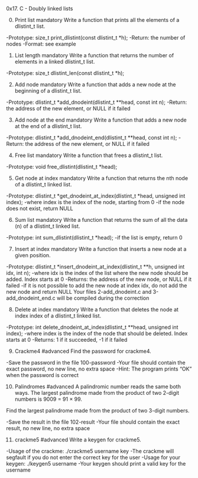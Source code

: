 0x17. C - Doubly linked lists


0. Print list
mandatory
Write a function that prints all the elements of a dlistint_t list.

-Prototype: size_t print_dlistint(const dlistint_t *h);
-Return: the number of nodes
-Format: see example


1. List length
mandatory
Write a function that returns the number of elements in a linked dlistint_t list.

-Prototype: size_t dlistint_len(const dlistint_t *h);


2. Add node
mandatory
Write a function that adds a new node at the beginning of a dlistint_t list.

-Prototype: dlistint_t *add_dnodeint(dlistint_t **head, const int n);
-Return: the address of the new element, or NULL if it failed


3. Add node at the end
mandatory
Write a function that adds a new node at the end of a dlistint_t list.

-Prototype: dlistint_t *add_dnodeint_end(dlistint_t **head, const int n);
-Return: the address of the new element, or NULL if it failed


4. Free list
mandatory
Write a function that frees a dlistint_t list.

-Prototype: void free_dlistint(dlistint_t *head);


5. Get node at index
mandatory
Write a function that returns the nth node of a dlistint_t linked list.

-Prototype: dlistint_t *get_dnodeint_at_index(dlistint_t *head, unsigned int index);
-where index is the index of the node, starting from 0
-if the node does not exist, return NULL


6. Sum list
mandatory
Write a function that returns the sum of all the data (n) of a dlistint_t linked list.

-Prototype: int sum_dlistint(dlistint_t *head);
-if the list is empty, return 0


7. Insert at index
mandatory
Write a function that inserts a new node at a given position.

-Prototype: dlistint_t *insert_dnodeint_at_index(dlistint_t **h, unsigned int idx, int n);
-where idx is the index of the list where the new node should be added. Index starts at 0
-Returns: the address of the new node, or NULL if it failed
-if it is not possible to add the new node at index idx, do not add the new node and return NULL
Your files 2-add_dnodeint.c and 3-add_dnodeint_end.c will be compiled during the correction


8. Delete at index
mandatory
Write a function that deletes the node at index index of a dlistint_t linked list.

-Prototype: int delete_dnodeint_at_index(dlistint_t **head, unsigned int index);
-where index is the index of the node that should be deleted. Index starts at 0
-Returns: 1 if it succeeded, -1 if it failed


9. Crackme4
#advanced
Find the password for crackme4.

-Save the password in the file 100-password
-Your file should contain the exact password, no new line, no extra space
-Hint: The program prints “OK” when the password is correct


10. Palindromes
#advanced
A palindromic number reads the same both ways. The largest palindrome made from the product of two 2-digit numbers is 9009 = 91 × 99.

Find the largest palindrome made from the product of two 3-digit numbers.

-Save the result in the file 102-result
-Your file should contain the exact result, no new line, no extra space


11. crackme5
#advanced
Write a keygen for crackme5.

-Usage of the crackme: ./crackme5 username key
-The crackme will segfault if you do not enter the correct key for the user
-Usage for your keygen: ./keygen5 username
-Your keygen should print a valid key for the username

